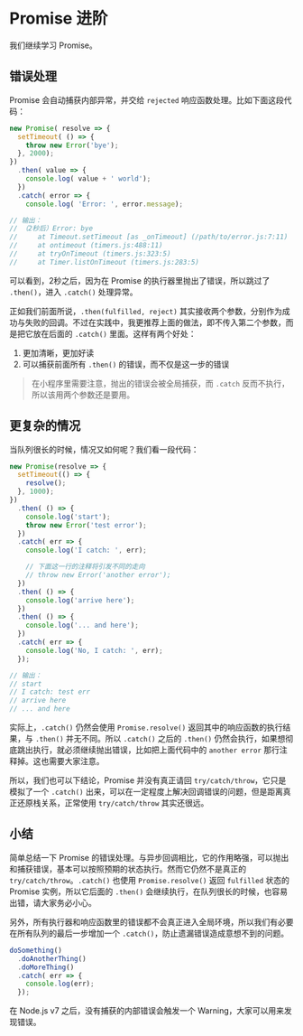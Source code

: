 Promise 进阶
========

我们继续学习 Promise。

## 错误处理

Promise 会自动捕获内部异常，并交给 `rejected` 响应函数处理。比如下面这段代码：

```javascript
new Promise( resolve => {
  setTimeout( () => {
    throw new Error('bye');
  }, 2000);
})
  .then( value => {
    console.log( value + ' world');
  })
  .catch( error => {
    console.log( 'Error: ', error.message);

// 输出：
// （2秒后）Error: bye
//     at Timeout.setTimeout [as _onTimeout] (/path/to/error.js:7:11)
//     at ontimeout (timers.js:488:11)
//     at tryOnTimeout (timers.js:323:5)
//     at Timer.listOnTimeout (timers.js:283:5)
```

可以看到，2秒之后，因为在 Promise 的执行器里抛出了错误，所以跳过了 `.then()`，进入 `.catch()` 处理异常。

正如我们前面所说，`.then(fulfilled, reject)` 其实接收两个参数，分别作为成功与失败的回调。不过在实践中，我更推荐上面的做法，即不传入第二个参数，而是把它放在后面的 `.catch()` 里面。这样有两个好处：

1. 更加清晰，更加好读
2. 可以捕获前面所有 `.then()` 的错误，而不仅是这一步的错误

> 在小程序里需要注意，抛出的错误会被全局捕获，而 `.catch` 反而不执行，所以该用两个参数还是要用。

## 更复杂的情况

当队列很长的时候，情况又如何呢？我们看一段代码：

```javascript
new Promise(resolve => {
  setTimeout(() => {
    resolve();
  }, 1000);
})
  .then( () => {
    console.log('start');
    throw new Error('test error');
  })
  .catch( err => {
    console.log('I catch: ', err);

    // 下面这一行的注释将引发不同的走向
    // throw new Error('another error');
  })
  .then( () => {
    console.log('arrive here');
  })
  .then( () => {
    console.log('... and here');
  })
  .catch( err => {
    console.log('No, I catch: ', err);
  });

// 输出：
// start
// I catch: test err
// arrive here
// ... and here
```

实际上，`.catch()` 仍然会使用 `Promise.resolve()` 返回其中的响应函数的执行结果，与 `.then()` 并无不同。所以 `.catch()` 之后的 `.then()` 仍然会执行，如果想彻底跳出执行，就必须继续抛出错误，比如把上面代码中的 `another error` 那行注释掉。这也需要大家注意。

所以，我们也可以下结论，Promise 并没有真正请回 `try/catch/throw`，它只是模拟了一个 `.catch()` 出来，可以在一定程度上解决回调错误的问题，但是距离真正还原栈关系，正常使用 `try/catch/throw` 其实还很远。

## 小结

简单总结一下 Promise 的错误处理。与异步回调相比，它的作用略强，可以抛出和捕获错误，基本可以按照预期的状态执行。然而它仍然不是真正的 `try/catch/throw`。`.catch()` 也使用 `Promise.resolve()` 返回 `fulfilled` 状态的 Promise 实例，所以它后面的 `.then()` 会继续执行，在队列很长的时候，也容易出错，请大家务必小心。

另外，所有执行器和响应函数里的错误都不会真正进入全局环境，所以我们有必要在所有队列的最后一步增加一个 `.catch()`，防止遗漏错误造成意想不到的问题。

```javascript
doSomething()
  .doAnotherThing()
  .doMoreThing()
  .catch( err => {
    console.log(err);
  });
```

在 Node.js v7 之后，没有捕获的内部错误会触发一个 Warning，大家可以用来发现错误。